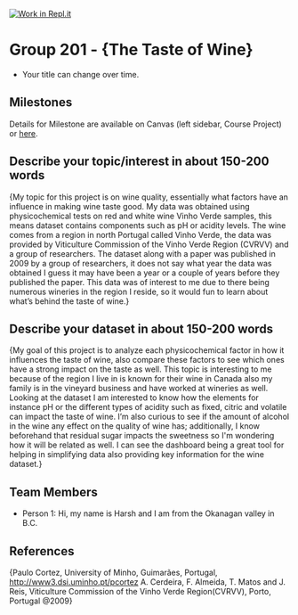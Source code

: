 [![Work in Repl.it](https://classroom.github.com/assets/work-in-replit-14baed9a392b3a25080506f3b7b6d57f295ec2978f6f33ec97e36a161684cbe9.svg)](https://classroom.github.com/online_ide?assignment_repo_id=312375&assignment_repo_type=GroupAssignmentRepo)
# Group 201 - {The Taste of Wine}

- Your title can change over time.

## Milestones

Details for Milestone are available on Canvas (left sidebar, Course Project) or [here](https://firas.moosvi.com/courses/data301/project/milestone01.html).

## Describe your topic/interest in about 150-200 words

{My topic for this project is on wine quality, essentially what factors have an influence in making wine taste good. My data was obtained using physicochemical tests on red and white wine Vinho Verde samples, this means dataset contains components such as pH or acidity levels. The wine comes from a region in north Portugal called Vinho Verde, the data was provided by Viticulture Commission of the Vinho Verde Region (CVRVV) and a group of researchers. The dataset along with a paper was published in 2009 by a group of researchers, it does not say what year the data was obtained I guess it may have been a year or a couple of years before they published the paper. This data was of interest to me due to there being numerous wineries in the region I reside, so it would fun to learn about what’s behind the taste of wine.}
## Describe your dataset in about 150-200 words

{My goal of this project is to analyze each physicochemical factor in how it influences the taste of wine, also compare these factors to see which ones have a strong impact on the taste as well. This topic is interesting to me because of the region I live in is known for their wine in Canada also my family is in the vineyard business and have worked at wineries as well. Looking at the dataset I am interested to know how the elements for instance pH or the different types of acidity such as fixed, citric and volatile can impact the taste of wine. I’m also curious to see if the amount of alcohol in the wine any effect on the quality of wine has; additionally, I know beforehand that residual sugar impacts the sweetness so I'm wondering how it will be related as well. I can see the dashboard being a great tool for helping in simplifying data also providing key information for the wine dataset.}

## Team Members

- Person 1: Hi, my name is Harsh and I am from the Okanagan valley in B.C.


## References

{Paulo Cortez, University of Minho, Guimarães, Portugal, http://www3.dsi.uminho.pt/pcortez
A. Cerdeira, F. Almeida, T. Matos and J. Reis, Viticulture Commission of the Vinho Verde Region(CVRVV), Porto, Portugal
@2009}

